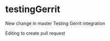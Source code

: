 testingGerrit
=============
New change in master
Testing Gerrit integration

Editing to create pull request
